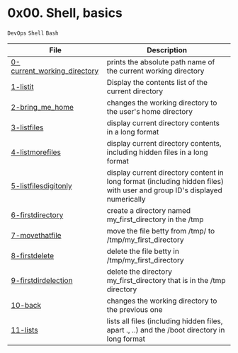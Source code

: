 # 0x00. Shell, basics
``DevOps`` ``Shell`` ``Bash``

| File | Description |
|------|-------------|
[0-current_working_directory](./0-current_working_directory) |  prints the absolute path name of the current working directory
[1-listit](./1-listit) |  Display the contents list of the current directory
[2-bring_me_home](./2-bring_me_home) | changes the working directory to the user's home directory
[3-listfiles](./3-listfiles) | display current directory contents in a long format
[4-listmorefiles](./4-listmorefiles) |display current directory contents, including hidden files in a long format
[5-listfilesdigitonly](./5-listfilesdigitonly) | display current directory content in long format (including hidden files) with user and group ID's displayed numerically
[6-firstdirectory](./6-firstdirectory) | create a directory named my_first_directory in the /tmp
[7-movethatfile](./7-movethatfile) | move the file betty from /tmp/ to /tmp/my_first_directory
[8-firstdelete](./8-firstdelete) | delete the file betty in /tmp/my_first_directory
[9-firstdirdelection](./9-firstdirdelection) | delete the directory my_first_directory that is in the /tmp directory
[10-back](./10-back) | changes the working directory to the previous one
[11-lists](./11-lists) | lists all files (including hidden files, apart ., ..) and the /boot directory in long format
